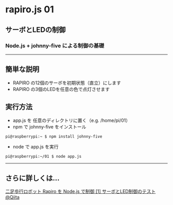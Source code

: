 # rapiro.js 01

## サーボとLEDの制御

### Node.js + johnny-five による制御の基礎

---
## 簡単な説明

- RAPIRO の12個のサーボを初期状態（直立）にします
- RAPIRO の3個のLEDを任意の色で点灯させます

## 実行方法

- app.js を 任意のディレクトリに置く（e.g. /home/pi/01）
- npm で johnny-five をインストール

```
pi@raspberrypi:~ $ npm install johnny-five
```

- node で app.js を実行
```
pi@raspberrypi:~/01 $ node app.js
```

---

## さらに詳しくは...

[二足歩行ロボット Rapiro を Node.js で制御 [1] サーボとLED制御のテスト @Qiita](http://qiita.com/mkoku/items/191ead1b62693003bf64)